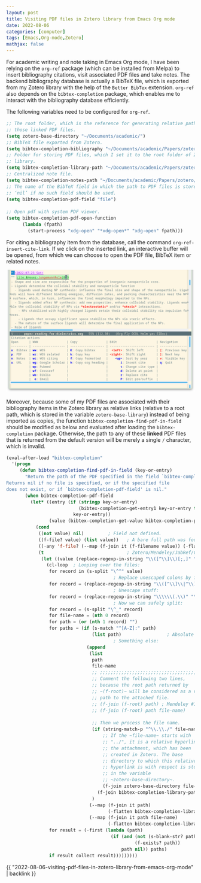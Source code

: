 ```yaml
---
layout: post
title: Visiting PDF files in Zotero library from Emacs Org mode
date: 2022-08-06
categories: [computer]
tags: [Emacs,Org-mode,Zotero]
mathjax: false
---
```


For academic writing and note taking in Emacs Org mode, I have been relying on the `org-ref` package (which can be installed from Melpa) to insert bibliography citations, visit associated PDF files and take notes. The backend bibliography database is actually a BibTeX file, which is exported from my Zotero library with the help of the `Better BibTex` extension. `org-ref` also depends on the `bibtex-completion` package, which enables me to interact with the bibliography database efficiently.

The following variables need to be configured for `org-ref`.

```lisp
;; The root folder, which is the reference for generating relative paths for
;; those linked PDF files.
(setq zotero-base-directory "~/Documents/academic/")
;; BibTeX file exported from Zotero.
(setq bibtex-completion-bibliography "~/Documents/academic/Papers/zotero/zotero-library.bib")
;; Folder for storing PDF files, which I set it to the root folder of Zotero
;; library.
(setq bibtex-completion-library-path "~/Documents/academic/Papers/zotero/")
;; Centralized note file.
(setq bibtex-completion-notes-path "~/Documents/academic/Papers/zotero/notes.org")
;; The name of the BibTeX field in which the path to PDF files is stored or
;; ‘nil’ if no such field should be used.
(setq bibtex-completion-pdf-field "file")

;; Open pdf with system PDF viewer.
(setq bibtex-completion-pdf-open-function
      (lambda (fpath)
        (start-process "xdg-open" "*xdg-open*" "xdg-open" fpath)))
```

For citing a bibliography item from the database, call the command `org-ref-insert-cite-link`. If we click on the inserted link, an interactive buffer will be opened, from which we can choose to open the PDF file, BibTeX item or related notes.

![img](/figures/2022-07-24_14-47-44-org-ref-open-citation.png "Interaction with org-ref in Emacs Org mode")

Moreover, because some of my PDF files are associated with their bibliography items in the Zotero library as relative links (relative to a root path, which is stored in the variable `zotero-base-library`) instead of being imported as copies, the function `bibtex-completion-find-pdf-in-field` should be modified as below and evaluated after loading the `bibtex-completion` package. Otherwise, the path to any of these **linked** PDF files that is returned from the default version will be merely a single `/` character, which is invalid.

```lisp
(eval-after-load "bibtex-completion"
  '(progn
     (defun bibtex-completion-find-pdf-in-field (key-or-entry)
       "Return the path of the PDF specified in the field `bibtex-completion-pdf-field' if that file exists.
Returns nil if no file is specified, or if the specified file
does not exist, or if `bibtex-completion-pdf-field' is nil."
       (when bibtex-completion-pdf-field
         (let* ((entry (if (stringp key-or-entry)
                           (bibtex-completion-get-entry1 key-or-entry t)
                         key-or-entry))
                (value (bibtex-completion-get-value bibtex-completion-pdf-field entry)))
           (cond
            ((not value) nil)         ; Field not defined.
            ((f-file? value) (list value))   ; A bare full path was found.
            ((-any 'f-file? (--map (f-join it (f-filename value)) (-flatten bibtex-completion-library-path))) (-filter 'f-file? (--map (f-join it (f-filename value)) (-flatten bibtex-completion-library-path))))
            (t                               ; Zotero/Mendeley/JabRef/Calibre format:
             (let ((value (replace-regexp-in-string "\\([^\\]\\)[;,]" "\\1\^^" value)))
               (cl-loop  ; Looping over the files:
                for record in (s-split "\^^" value)
                                        ; Replace unescaped colons by field separator:
                for record = (replace-regexp-in-string "\\([^\\]\\|^\\):" "\\1\^_" record)
                                        ; Unescape stuff:
                for record = (replace-regexp-in-string "\\\\\\(.\\)" "\\1" record)
                                        ; Now we can safely split:
                for record = (s-split "\^_" record)
                for file-name = (nth 0 record)
                for path = (or (nth 1 record) "")
                for paths = (if (s-match "^[A-Z]:" path)
                                (list path)                 ; Absolute Windows path
                                        ; Something else:
                              (append
                               (list
                                path
                                file-name
                                ;; ;;;;;;;;;;;;;;;;;;;;;;;;;;;;;;;;;;;;;;
                                ;; Comment the following two lines,
                                ;; because the root path returned by
                                ;; ~(f-root)~ will be considered as a valid
                                ;; path to the attached file.
                                ;; (f-join (f-root) path) ; Mendeley #105
                                ;; (f-join (f-root) path file-name)

                                ;; Then we process the file name.
                                (if (string-match-p "^\\.\\./" file-name)
                                    ;; If the ~file-name~ starts with
                                    ;; "../", it is a relative hyperlink to
                                    ;; the attachment, which has been
                                    ;; created in Zotero. The base
                                    ;; directory to which this relative
                                    ;; hyperlink is with respect is stored
                                    ;; in the variable
                                    ;; ~zotero-base-directory~.
                                    (f-join zotero-base-directory file-name)
                                  (f-join bibtex-completion-library-path file-name))
                                )
                               (--map (f-join it path)
                                      (-flatten bibtex-completion-library-path)) ; Jabref #100
                               (--map (f-join it path file-name)
                                      (-flatten bibtex-completion-library-path)))) ; Jabref #100
                for result = (-first (lambda (path)
                                       (if (and (not (s-blank-str? path))
                                                (f-exists? path))
                                           path nil)) paths)
                if result collect result)))))))))
```

{{ "2022-08-06-visiting-pdf-files-in-zotero-library-from-emacs-org-mode" | backlink }}
